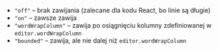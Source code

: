 * `"off"` – brak zawijania (zalecane dla kodu React, bo linie są długie)
* `"on"` – zawsze zawija
* `"wordWrapColumn"` – zawija po osiągnięciu kolumny zdefiniowanej w `editor.wordWrapColumn`
* `"bounded"` – zawija, ale nie dalej niż `editor.wordWrapColumn`
